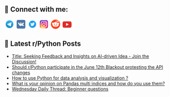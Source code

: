 ## 🔎 Connect with me:
[<img src="https://github.com/bullbesh/bullbesh/blob/main/images/Telegram.png" width="32" height="32" />](https://t.me/bullbesh)
[<img src="https://github.com/bullbesh/bullbesh/blob/main/images/VK.png" width="32" height="32" />](https://vk.com/bullbesh)
[<img src="https://github.com/bullbesh/bullbesh/blob/main/images/Twitter.png" width="32" height="32" />](https://twitter.com/bullbesh1)
[<img src="https://github.com/bullbesh/bullbesh/blob/main/images/Instagram.png" width="32" height="32" />](https://www.instagram.com/bullbesh)
[<img src="https://github.com/bullbesh/bullbesh/blob/main/images/Reddit.png" width="32" height="32" />](https://www.reddit.com/user/bullbesh)
[<img src="https://github.com/bullbesh/bullbesh/blob/main/images/YouTube.png" width="32" height="32" />](https://www.youtube.com/channel/UCtfjRs6uzgq5mfm8S06WTcg)

## 📕 Latest r/Python Posts
<!-- BLOG-POST-LIST:START -->
- [Title: Seeking Feedback and Insights on AI-driven Idea - Join the Discussion!](https://www.reddit.com/r/Python/comments/14357yp/title_seeking_feedback_and_insights_on_aidriven/)
- [Should r/Python participate in the June 12th Blackout protesting the API changes](https://www.reddit.com/r/Python/comments/1434dxo/should_rpython_participate_in_the_june_12th/)
- [How to use Python for data analysis and visualization ?](https://www.reddit.com/r/Python/comments/14348gt/how_to_use_python_for_data_analysis_and/)
- [What is your opinion on Pandas multi indices and how do you use them?](https://www.reddit.com/r/Python/comments/1432n2v/what_is_your_opinion_on_pandas_multi_indices_and/)
- [Wednesday Daily Thread: Beginner questions](https://www.reddit.com/r/Python/comments/142xkjf/wednesday_daily_thread_beginner_questions/)
<!-- BLOG-POST-LIST:END -->
